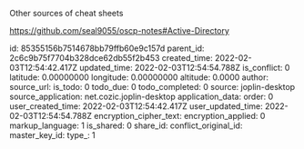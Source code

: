 Other sources of cheat sheets

https://github.com/seal9055/oscp-notes#Active-Directory

id: 85355156b7514678bb79ffb60e9c157d
parent_id: 2c6c9b75f7704b328dce62db55f2b453
created_time: 2022-02-03T12:54:42.417Z
updated_time: 2022-02-03T12:54:54.788Z
is_conflict: 0
latitude: 0.00000000
longitude: 0.00000000
altitude: 0.0000
author: 
source_url: 
is_todo: 0
todo_due: 0
todo_completed: 0
source: joplin-desktop
source_application: net.cozic.joplin-desktop
application_data: 
order: 0
user_created_time: 2022-02-03T12:54:42.417Z
user_updated_time: 2022-02-03T12:54:54.788Z
encryption_cipher_text: 
encryption_applied: 0
markup_language: 1
is_shared: 0
share_id: 
conflict_original_id: 
master_key_id: 
type_: 1